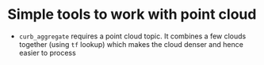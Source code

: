 # Simple tools to work with point cloud

- `curb_aggregate` requires a point cloud topic. It combines a few clouds together (using `tf` lookup) which makes the cloud denser and hence easier to process
